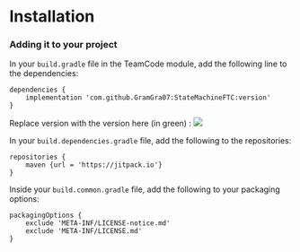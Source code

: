 # Installation

### Adding it to your project

In your `build.gradle` file in the TeamCode module, add the following line to the dependencies:

```
dependencies {
    implementation 'com.github.GramGra07:StateMachineFTC:version'
}
```

Replace version with the version here (in green) : [![](https://jitpack.io/v/GramGra07/StateMachineFTC.svg)](https://jitpack.io/#GramGra07/StateMachineFTC)

In your `build.dependencies.gradle` file, add the following to the repositories:

```
repositories {
    maven {url = 'https://jitpack.io'}
}
```

Inside your `build.common.gradle` file, add the following to your packaging options:

```
packagingOptions {
    exclude 'META-INF/LICENSE-notice.md'
    exclude 'META-INF/LICENSE.md'
}
```
